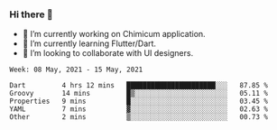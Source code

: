 ### Hi there 👋

<!--
**devcat37/devcat37** is a ✨ _special_ ✨ repository because its `README.md` (this file) appears on your GitHub profile.-->


- 🔭 I’m currently working on Chimicum application.
- 🌱 I’m currently learning Flutter/Dart.
- 👯 I’m looking to collaborate with UI designers.
<!-- - 🤔 I’m looking for help with ... -->

<!--START_SECTION:waka-->
```text
Week: 08 May, 2021 - 15 May, 2021

Dart         4 hrs 12 mins   ██████████████████████░░░   87.85 % 
Groovy       14 mins         █▒░░░░░░░░░░░░░░░░░░░░░░░   05.11 % 
Properties   9 mins          █░░░░░░░░░░░░░░░░░░░░░░░░   03.45 % 
YAML         7 mins          ▓░░░░░░░░░░░░░░░░░░░░░░░░   02.63 % 
Other        2 mins          ▒░░░░░░░░░░░░░░░░░░░░░░░░   00.73 % 
```
<!--END_SECTION:waka-->
